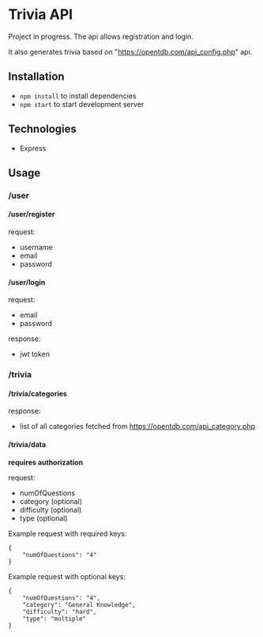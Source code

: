 # Trivia API

Project in progress.
The api allows registration and login.

It also generates trivia based on "https://opentdb.com/api_config.php" api.


## Installation
* `npm install` to install dependencies
* `npm start` to start development server

## Technologies
* Express

## Usage
### /user
#### /user/register

request:
  * username
  * email
  * password

#### /user/login

request:
  * email
  * password

response:
  * jwt token

### /trivia
#### /trivia/categories

response:
 * list of all categories fetched from https://opentdb.com/api_category.php

#### /trivia/data
**requires authorization**

request:
* numOfQuestions
* category (optional)
* difficulty (optional)
* type (optional)

Example request with required keys:
```
{
	"numOfQuestions": "4"
}
```

Example request with optional keys:
```
{
	"numOfQuestions": "4",
	"category": "General Knowledge",
	"difficulty": "hard",
	"type": "multiple"
}
```
